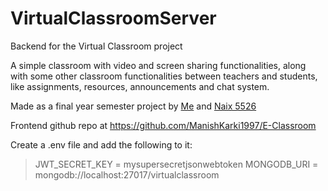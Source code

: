 # VirtualClassroomServer

Backend for the Virtual Classroom project

A simple classroom with video and screen sharing functionalities, along with some other classroom functionalities between teachers and students, like assignments, resources, announcements and chat system.

Made as a final year semester project by [Me](https://github.com/ManishKarki1997) and [Naix 5526](https://github.com/naix5526)

Frontend github repo at https://github.com/ManishKarki1997/E-Classroom

Create a .env file and add the following to it:

> JWT_SECRET_KEY = mysupersecretjsonwebtoken
> MONGODB_URI = mongodb://localhost:27017/virtualclassroom
